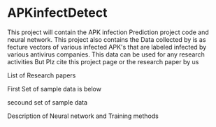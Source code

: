 # APKinfectDetect
This project will contain the APK infection Prediction project code and neural network. This project also contains the Data
collected by is as fecture vectors of various infected APK's that are labeled infected by various antivirus companies.
This data can be used for any research activities 
But Plz cite this project page or the research paper by us

List of Research papers


First Set of sample data is below




secound set of sample data 




Description of Neural network and Training methods

